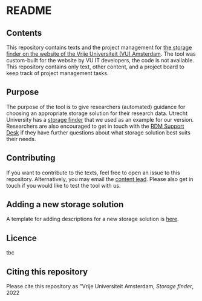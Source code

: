 # README

## Contents
This repository contains texts and the project management for [the storage finder on the website of the Vrije Universiteit (VU) Amsterdam](https://vu.nl/en/research/storagefinder). The tool was custom-built for the website by VU IT developers, the code is not available. This repository contains only text, other content, and a project board to keep track of project management tasks.

## Purpose
The purpose of the tool is to give researchers (automated) guidance for choosing an appropriate storage solution for their research data. Utrecht University has a [storage finder](https://tools.uu.nl/storagefinder/) that we used as an example for our version. Researchers are also encouraged to get in touch with the [RDM Support Desk](mailto:rdm@vu.nl) if they have further questions about what storage solution best suits their needs.

## Contributing
If you want to contribute to the texts, feel free to open an issue to this repository. Alternatively, you may email the [content lead](mailto:e.j.rodenburg@vu.nl?subject=Storage%20finder). Please also get in touch if you would like to test the tool with us.

## Adding a new storage solution
A template for adding descriptions for a new storage solution is [here](table-template.md).

## Licence
tbc

## Citing this repository
Please cite this repository as "Vrije Universiteit Amsterdam, *Storage finder*, 2022

